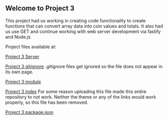 ## Welcome to Project 3
This project had us working in creating code functionality to create functions that can convert array data into coin values and totals. It also had us use GET and continue working with web server development via fastify and Node.js

Project files available at:

[Project 3 Server](https://bassguitarben.github.io/cit281-p3/p3-server.js)

[Project 3 gitignore](https://bassguitarben.github.io/cit281-p3/.gitignore) .gitignore files get ignored so the file does not appear in its own page.

[Project 3 module](https://bassguitarben.github.io/cit281-p3/p3-module.js)

[Project 3 index](https://bassguitarben.github.io/cit281-p3/index.html) For some reason uploading this file made this entire repository to not work. Neither the theme or any of the links would work properly, so this file has been removed.

[Project 3 package.json](https://bassguitarben.github.io/cit281-p3/package.json)


